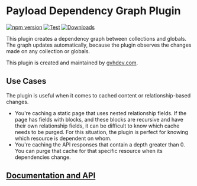 # Payload Dependency Graph Plugin

[![npm version](https://badge.fury.io/js/payload-dependency-graph.svg)](https://badge.fury.io/js/payload-dependency-graph) [![Test](https://github.com/GeorgeHulpoi/payload-dependency-graph/actions/workflows/test.yml/badge.svg)](https://github.com/GeorgeHulpoi/payload-dependency-graph/actions/workflows/test.yml) [![Downloads](http://img.shields.io/npm/dw/payload-dependency-graph.svg)](https://www.npmjs.com/package/payload-dependency-graph)

This plugin creates a dependency graph between collections and globals. The graph updates automatically, because the plugin observes the changes made on any collection or globals.

This plugin is created and maintained by [gvhdev.com](https://gvhdev.com).

## Use Cases

The plugin is useful when it comes to cached content or relationship-based changes.

- You're caching a static page that uses nested relationship fields. If the page has fields with blocks, and these blocks are recursive and have their own relationship fields, it can be difficult to know which cache needs to be purged. For this situation, the plugin is perfect for knowing which resource is dependent on whom.
- You're caching the API responses that contain a depth greater than 0. You can purge that cache for that specific resource when its dependencies change.

## [Documentation and API](https://georgehulpoi.github.io/payload-dependency-graph/)